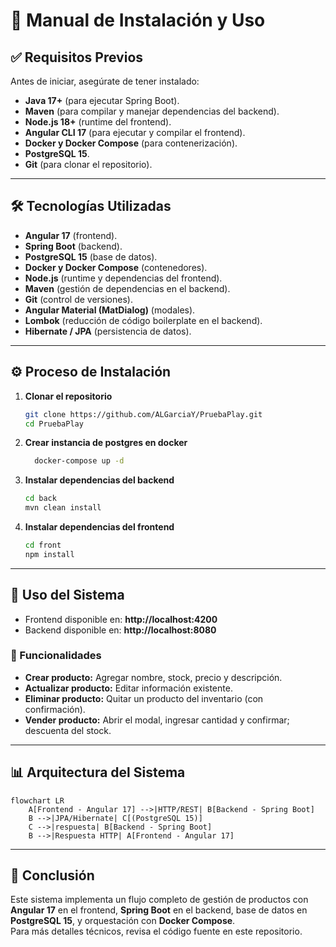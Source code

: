 # 📘 Manual de Instalación y Uso

## ✅ Requisitos Previos
Antes de iniciar, asegúrate de tener instalado:

- **Java 17+** (para ejecutar Spring Boot).
- **Maven** (para compilar y manejar dependencias del backend).
- **Node.js 18+** (runtime del frontend).
- **Angular CLI 17** (para ejecutar y compilar el frontend).
- **Docker y Docker Compose** (para contenerización).
- **PostgreSQL 15**.
- **Git** (para clonar el repositorio).

---

## 🛠️ Tecnologías Utilizadas
- **Angular 17** (frontend).
- **Spring Boot** (backend).
- **PostgreSQL 15** (base de datos).
- **Docker y Docker Compose** (contenedores).
- **Node.js** (runtime y dependencias del frontend).
- **Maven** (gestión de dependencias en el backend).
- **Git** (control de versiones).
- **Angular Material (MatDialog)** (modales).
- **Lombok** (reducción de código boilerplate en el backend).
- **Hibernate / JPA** (persistencia de datos).

---

## ⚙️ Proceso de Instalación

1. **Clonar el repositorio**
   ```bash
   git clone https://github.com/ALGarciaY/PruebaPlay.git
   cd PruebaPlay
   ```

2. **Crear instancia de postgres en docker**
   ```bash
     docker-compose up -d 
   ```

3. **Instalar dependencias del backend**
   ```bash
   cd back
   mvn clean install
   ```

4. **Instalar dependencias del frontend**
   ```bash
   cd front
   npm install
   ```



---

## 🚀 Uso del Sistema

- Frontend disponible en: **http://localhost:4200**  
- Backend disponible en: **http://localhost:8080**

### 🔑 Funcionalidades
- **Crear producto:** Agregar nombre, stock, precio y descripción.  
- **Actualizar producto:** Editar información existente.  
- **Eliminar producto:** Quitar un producto del inventario (con confirmación).  
- **Vender producto:** Abrir el modal, ingresar cantidad y confirmar; descuenta del stock.

---

## 📊 Arquitectura del Sistema

```mermaid
flowchart LR
    A[Frontend - Angular 17] -->|HTTP/REST| B[Backend - Spring Boot]
    B -->|JPA/Hibernate| C[(PostgreSQL 15)]
    C -->|respuesta| B[Backend - Spring Boot]
    B -->|Respuesta HTTP| A[Frontend - Angular 17]
```

---

## 📌 Conclusión
Este sistema implementa un flujo completo de gestión de productos con **Angular 17** en el frontend, **Spring Boot** en el backend, base de datos en **PostgreSQL 15**, y orquestación con **Docker Compose**.  
Para más detalles técnicos, revisa el código fuente en este repositorio.

